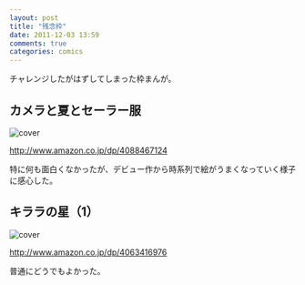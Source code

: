 ```yaml
---
layout: post
title: "残念枠"
date: 2011-12-03 13:59
comments: true
categories: comics
---
```



チャレンジしたがはずしてしまった枠まんが。

カメラと夏とセーラー服 
-----------------

![cover](http://ecx.images-amazon.com/images/P/4088467124.01._SCLZZZZZZZ_.jpg)

http://www.amazon.co.jp/dp/4088467124

特に何も面白くなかったが、デビュー作から時系列で絵がうまくなっていく様子に感心した。

キララの星（1）
------------

![cover](http://ecx.images-amazon.com/images/P/4063416976.01._SCLZZZZZZZ_.jpg)

http://www.amazon.co.jp/dp/4063416976

普通にどうでもよかった。